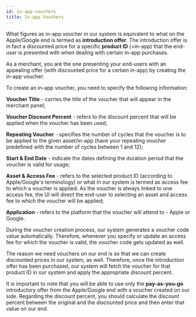 ```yaml
---
id: in-app-vouchers
title: In-app Vouchers
---
```


What figures as in-app voucher in our system is equivalent to what on the Apple/Google end is termed as **introduction offer**. The introduction offer is in fact a discounted price for a specific **product ID** (=in-app) that the end-user is presented with when dealing with certain in-app purchases. 

As a merchant, you are the one presenting your end-users with an appealing offer (with discounted price for a certain in-app) by creating the in-app voucher. 

To create an in-app voucher, you need to specify the following information:

**Voucher Title** - carries the title of the voucher that will appear in the merchant panel;

**Voucher Discount Percent** - refers to the discount percent that will be applied when the voucher has been used;

**Repeating Voucher** - specifies the number of cycles that the voucher is to be applied to the given asset/in-app (have your repeating voucher predefined with the number of cycles between 1 and 12); 

**Start & End Date** - indicate the dates defining the duration period that the voucher is valid 
for usage;

**Asset & Access Fee** - refers to the selected product ID (according to Apple/Google's terminology) or what in our system is termed as access fee to which a voucher is applied. As the voucher is always linked to one access fee, the UI will direct the end-user to selecting an asset and access fee to which the voucher will be applied;

**Application** - refers to the platform that the voucher will attend to - Apple or Google. 

During the voucher creation process, our system generates a voucher code value automatically. Therefore, whenever you specify or update an access fee for which the voucher is valid, the voucher code gets updated as well. 

The reason we need vouchers on our end is so that we can create discounted prices in our system, as well. Therefore, once the introduction offer has been purchased, our system will fetch the voucher for that product ID in our system and apply the appropriate discount percent.

It is important to note that you will be able to use only the **pay-as-you-go** introductory offer from the Apple/Google end with a voucher created on our side. Regarding the discount percent, you should calculate the discount percent between the original and the discounted price and then enter that value on our end.
